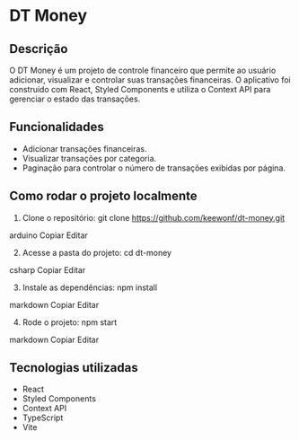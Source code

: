 # DT Money

## Descrição
O DT Money é um projeto de controle financeiro que permite ao usuário adicionar, visualizar e controlar suas transações financeiras. O aplicativo foi construído com React, Styled Components e utiliza o Context API para gerenciar o estado das transações.

## Funcionalidades
- Adicionar transações financeiras.
- Visualizar transações por categoria.
- Paginação para controlar o número de transações exibidas por página.

## Como rodar o projeto localmente

1. Clone o repositório:
git clone https://github.com/keewonf/dt-money.git

arduino
Copiar
Editar

2. Acesse a pasta do projeto:
cd dt-money

csharp
Copiar
Editar

3. Instale as dependências:
npm install

markdown
Copiar
Editar

4. Rode o projeto:
npm start

markdown
Copiar
Editar

## Tecnologias utilizadas
- React
- Styled Components
- Context API
- TypeScript
- Vite